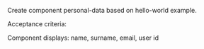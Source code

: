 Create component personal-data based on hello-world example.

Acceptance criteria:

Component displays: name, surname, email, user id